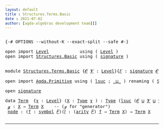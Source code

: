 ```yaml
---
layout: default
title : Structures.Terms.Basic
date : 2021-07-02
author: [agda-algebras development team][]
---
```


<pre class="Agda">

<a id="132" class="Symbol">{-#</a> <a id="136" class="Keyword">OPTIONS</a> <a id="144" class="Pragma">--without-K</a> <a id="156" class="Pragma">--exact-split</a> <a id="170" class="Pragma">--safe</a> <a id="177" class="Symbol">#-}</a>

<a id="182" class="Keyword">open</a> <a id="187" class="Keyword">import</a> <a id="194" href="Level.html" class="Module">Level</a>            <a id="211" class="Keyword">using</a> <a id="217" class="Symbol">(</a> <a id="219" href="Agda.Primitive.html#597" class="Postulate">Level</a> <a id="225" class="Symbol">)</a>
<a id="227" class="Keyword">open</a> <a id="232" class="Keyword">import</a> <a id="239" href="Structures.Basic.html" class="Module">Structures.Basic</a> <a id="256" class="Keyword">using</a> <a id="262" class="Symbol">(</a> <a id="264" href="Structures.Basic.html#1124" class="Record">signature</a> <a id="274" class="Symbol">)</a>


<a id="278" class="Keyword">module</a> <a id="285" href="Structures.Terms.Basic.html" class="Module">Structures.Terms.Basic</a> <a id="308" class="Symbol">{</a><a id="309" href="Structures.Terms.Basic.html#309" class="Bound">𝓞</a> <a id="311" href="Structures.Terms.Basic.html#311" class="Bound">𝓥</a> <a id="313" class="Symbol">:</a> <a id="315" href="Agda.Primitive.html#597" class="Postulate">Level</a><a id="320" class="Symbol">}{</a><a id="322" href="Structures.Terms.Basic.html#322" class="Bound">𝐹</a> <a id="324" class="Symbol">:</a> <a id="326" href="Structures.Basic.html#1124" class="Record">signature</a> <a id="336" href="Structures.Terms.Basic.html#309" class="Bound">𝓞</a> <a id="338" href="Structures.Terms.Basic.html#311" class="Bound">𝓥</a><a id="339" class="Symbol">}</a> <a id="341" class="Keyword">where</a>

<a id="348" class="Keyword">open</a> <a id="353" class="Keyword">import</a> <a id="360" href="Agda.Primitive.html" class="Module">Agda.Primitive</a> <a id="375" class="Keyword">using</a> <a id="381" class="Symbol">(</a> <a id="383" href="Agda.Primitive.html#780" class="Primitive">lsuc</a> <a id="388" class="Symbol">;</a> <a id="390" href="Agda.Primitive.html#810" class="Primitive Operator">_⊔_</a> <a id="394" class="Symbol">)</a> <a id="396" class="Keyword">renaming</a> <a id="405" class="Symbol">(</a> <a id="407" href="Agda.Primitive.html#326" class="Primitive">Set</a> <a id="411" class="Symbol">to</a> <a id="414" class="Primitive">Type</a> <a id="419" class="Symbol">)</a>

<a id="422" class="Keyword">open</a> <a id="427" href="Structures.Basic.html#1124" class="Module">signature</a>

<a id="438" class="Keyword">data</a> <a id="Term"></a><a id="443" href="Structures.Terms.Basic.html#443" class="Datatype">Term</a>  <a id="449" class="Symbol">{</a><a id="450" href="Structures.Terms.Basic.html#450" class="Bound">χ</a> <a id="452" class="Symbol">:</a> <a id="454" href="Agda.Primitive.html#597" class="Postulate">Level</a><a id="459" class="Symbol">}</a> <a id="461" class="Symbol">(</a><a id="462" href="Structures.Terms.Basic.html#462" class="Bound">X</a> <a id="464" class="Symbol">:</a> <a id="466" href="Structures.Terms.Basic.html#414" class="Primitive">Type</a> <a id="471" href="Structures.Terms.Basic.html#450" class="Bound">χ</a> <a id="473" class="Symbol">)</a> <a id="475" class="Symbol">:</a> <a id="477" href="Structures.Terms.Basic.html#414" class="Primitive">Type</a> <a id="482" class="Symbol">(</a><a id="483" href="Agda.Primitive.html#780" class="Primitive">lsuc</a> <a id="488" class="Symbol">(</a><a id="489" href="Structures.Terms.Basic.html#309" class="Bound">𝓞</a> <a id="491" href="Agda.Primitive.html#810" class="Primitive Operator">⊔</a> <a id="493" href="Structures.Terms.Basic.html#311" class="Bound">𝓥</a> <a id="495" href="Agda.Primitive.html#810" class="Primitive Operator">⊔</a> <a id="497" href="Structures.Terms.Basic.html#450" class="Bound">χ</a><a id="498" class="Symbol">))</a>  <a id="502" class="Keyword">where</a>
 <a id="Term.ℊ"></a><a id="509" href="Structures.Terms.Basic.html#509" class="InductiveConstructor">ℊ</a> <a id="511" class="Symbol">:</a> <a id="513" href="Structures.Terms.Basic.html#462" class="Bound">X</a> <a id="515" class="Symbol">→</a> <a id="517" href="Structures.Terms.Basic.html#443" class="Datatype">Term</a> <a id="522" href="Structures.Terms.Basic.html#462" class="Bound">X</a>    <a id="527" class="Comment">-- (ℊ for &quot;generator&quot;)</a>
 <a id="Term.node"></a><a id="551" href="Structures.Terms.Basic.html#551" class="InductiveConstructor">node</a> <a id="556" class="Symbol">:</a> <a id="558" class="Symbol">(</a><a id="559" href="Structures.Terms.Basic.html#559" class="Bound">f</a> <a id="561" class="Symbol">:</a> <a id="563" href="Structures.Basic.html#1185" class="Field">symbol</a> <a id="570" href="Structures.Terms.Basic.html#322" class="Bound">𝐹</a><a id="571" class="Symbol">)(</a><a id="573" href="Structures.Terms.Basic.html#573" class="Bound">𝑡</a> <a id="575" class="Symbol">:</a> <a id="577" class="Symbol">(</a><a id="578" href="Structures.Basic.html#1203" class="Field">arity</a> <a id="584" href="Structures.Terms.Basic.html#322" class="Bound">𝐹</a><a id="585" class="Symbol">)</a> <a id="587" href="Structures.Terms.Basic.html#559" class="Bound">f</a> <a id="589" class="Symbol">→</a> <a id="591" href="Structures.Terms.Basic.html#443" class="Datatype">Term</a> <a id="596" href="Structures.Terms.Basic.html#462" class="Bound">X</a><a id="597" class="Symbol">)</a> <a id="599" class="Symbol">→</a> <a id="601" href="Structures.Terms.Basic.html#443" class="Datatype">Term</a> <a id="606" href="Structures.Terms.Basic.html#462" class="Bound">X</a>

</pre>

------------------------------

[agda-algebras development team]: https://github.com/ualib/agda-algebras#the-agda-algebras-development-team
